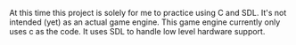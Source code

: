 At this time this project is solely for me to practice using C and SDL. It's not intended (yet) as an actual game engine.
This game engine currently only uses c as the code.
It uses SDL to handle low level hardware support.
